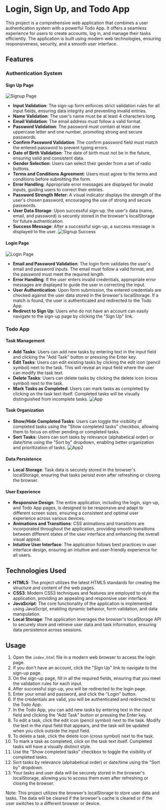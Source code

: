 # Login, Sign Up, and Todo App

This project is a comprehensive web application that combines a user authentication system with a powerful Todo App. It offers a seamless experience for users to create accounts, log in, and manage their tasks efficiently. The application is built using modern web technologies, ensuring responsiveness, security, and a smooth user interface.

## Features

### Authentication System

#### Sign Up Page
![Signup Page](images/1.png)
- **Input Validation**: The sign-up form enforces strict validation rules for all input fields, ensuring data integrity and preventing invalid entries.
- **Name Validation**: The user's name must be at least 4 characters long.
- **Email Validation**: The email address must follow a valid format.
- **Password Validation**: The password must contain at least one uppercase letter and one number, promoting strong and secure passwords.
- **Confirm Password Validation**: The confirm password field must match the entered password to prevent typing errors.
- **Date of Birth Validation**: The date of birth must not be in the future, ensuring valid and consistent data.
- **Gender Selection**: Users can select their gender from a set of radio buttons.
- **Terms and Conditions Agreement**: Users must agree to the terms and conditions before submitting the form.
- **Error Handling**: Appropriate error messages are displayed for invalid inputs, guiding users to correct their entries.
- **Password Strength Meter**: A visual indicator displays the strength of the user's chosen password, encouraging the use of strong and secure passwords.
- **User Data Storage**: Upon successful sign-up, the user's data (name, email, and password) is securely stored in the browser's localStorage for future authentication.
- **Success Message**: After a successful sign-up, a success message is displayed to the user.
![Signup Success](images/2.png)
#### Login Page
![Login Page](images/3.png)
- **Email and Password Validation**: The login form validates the user's email and password inputs. The email must follow a valid format, and the password must meet the required length.
- **Error Handling**: If the user enters invalid credentials, appropriate error messages are displayed to guide the user in correcting the input.
- **User Authentication**: Upon form submission, the entered credentials are checked against the user data stored in the browser's localStorage. If a match is found, the user is authenticated and redirected to the Todo App.
- **Redirect to Sign Up**: Users who do not have an account can easily navigate to the sign-up page by clicking the "Sign Up" link.

### Todo App

#### Task Management

- **Add Tasks**: Users can add new tasks by entering text in the input field and clicking the "Add Task" button or pressing the Enter key.
- **Edit Tasks**: Users can edit existing tasks by clicking the edit icon (pencil symbol) next to the task. This will reveal an input field where the user can modify the task text.
- **Delete Tasks**: Users can delete tasks by clicking the delete icon (cross symbol) next to the task.
- **Mark Tasks as Completed**: Users can mark tasks as completed by clicking on the task text itself. Completed tasks will be visually distinguished from incomplete tasks.
![App](images/4.png)
#### Task Organization

- **Show/Hide Completed Tasks**: Users can toggle the visibility of completed tasks using the "Show completed tasks" checkbox, allowing them to focus on either pending or completed tasks.
- **Sort Tasks**: Users can sort tasks by relevance (alphabetical order) or date/time using the "Sort by" dropdown, enabling better organization and prioritization of tasks.
![App2](images/5.png)
#### Data Persistence

- **Local Storage**: Task data is securely stored in the browser's localStorage, ensuring that tasks persist even after refreshing or closing the browser.

#### User Experience

- **Responsive Design**: The entire application, including the login, sign-up, and Todo App pages, is designed to be responsive and adapt to different screen sizes, ensuring a consistent and optimal user experience across various devices.
- **Animations and Transitions**: CSS animations and transitions are incorporated throughout the application, providing smooth transitions between different states of the user interface and enhancing the overall visual appeal.
- **Intuitive User Interface**: The application follows best practices in user interface design, ensuring an intuitive and user-friendly experience for all users.

## Technologies Used

- **HTML5**: The project utilizes the latest HTML5 standards for creating the structure and content of the web pages.
- **CSS3**: Modern CSS3 techniques and features are employed to style the application, providing an appealing and responsive user interface.
- **JavaScript**: The core functionality of the application is implemented using JavaScript, enabling dynamic behavior, form validation, and data manipulation.
- **Local Storage**: The application leverages the browser's localStorage API to securely store and retrieve user data and task information, ensuring data persistence across sessions.

## Usage

1. Open the `index.html` file in a modern web browser to access the login page.
2. If you don't have an account, click the "Sign Up" link to navigate to the sign-up page.
3. On the sign-up page, fill in all the required fields, ensuring that you meet the validation rules for each input.
4. After successful sign-up, you will be redirected to the login page.
5. Enter your email and password, and click the "Login" button.
6. If the credentials are valid, you will be authenticated and redirected to the Todo App.
7. In the Todo App, you can add new tasks by entering text in the input field and clicking the "Add Task" button or pressing the Enter key.
8. To edit a task, click the edit icon (pencil symbol) next to the task. Modify the text in the input field that appears, and the task will be updated when you click outside the input field.
9. To delete a task, click the delete icon (cross symbol) next to the task.
10. To mark a task as completed, click on the task text itself. Completed tasks will have a visually distinct style.
11. Use the "Show completed tasks" checkbox to toggle the visibility of completed tasks.
12. Sort tasks by relevance (alphabetical order) or date/time using the "Sort by" dropdown.
13. Your tasks and user data will be securely stored in the browser's localStorage, allowing you to access them even after refreshing or closing the browser.

Note: This project utilizes the browser's localStorage to store user data and tasks. The data will be cleared if the browser's cache is cleared or if the user switches to a different browser or device.